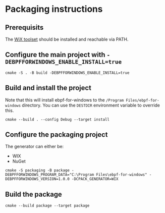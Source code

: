 # Packaging instructions

## Prerequisits

The [WiX toolset](https://wixtoolset.org/) should be installed and reachable via PATH.

## Configure the main project with `-DEBPFFORWINDOWS_ENABLE_INSTALL=true`

```
cmake -S . -B build -DEBPFFORWINDOWS_ENABLE_INSTALL=true
```

## Build and install the project

Note that this will install ebpf-for-windows to the `/Program Files/ebpf-for-windows` directory. You can use the `DESTDIR` environment variable to override this.

```
cmake --build . --config Debug --target install
```

## Configure the packaging project

The generator can either be:
 * WIX
 * NuGet

```
cmake -S packaging -B package -DEBPFFORWINDOWS_PROGRAM_DATA="C:\Program Files\ebpf-for-windows" -DEBPFFORWINDOWS_VERSION=1.0.0 -DCPACK_GENERATOR=WIX
```

## Build the package

```
cmake --build package --target package
```